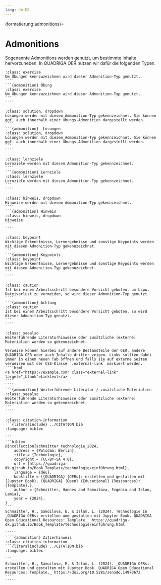 ```yaml
---
lang: de-DE
---
```


(formatierung:admonitions)=
# Admonitions

Sogenannte Admonitions werden genutzt, um bestimmte Inhalte hervorzuheben. In QUADRIGA OER nutzen wir dafür die folgenden Typen.


`````{admonition} Übung
:class: exercise
Um Übungen kennzuzeichnen wird dieser Admonition-Typ genutzt.
````
```{admonition} Übung
:class: exercise
Um Übungen kennzuzeichnen wird dieser Admonition-Typ genutzt.
```
````
`````


`````{admonition}  Lösungen
:class: solution, dropdown
Lösungen werden mit diesem Admonition-Typ gekennzeichnet. Sie können ggf. auch innerhalb einer Übungs-Admonition dargestellt werden.
````
```{admonition}  Lösungen
:class: solution, dropdown
Lösungen werden mit diesem Admonition-Typ gekennzeichnet. Sie können ggf. auch innerhalb einer Übungs-Admonition dargestellt werden.
```
````
`````

`````{admonition} Lernziele
:class: lernziele
Lernziele werden mit diesem Admonition-Typ gekennzeichnet.
````
```{admonition} Lernziele
:class: lernziele
Lernziele werden mit diesem Admonition-Typ gekennzeichnet.
```
````
`````

`````{admonition} Hinweis
:class: hinweis, dropdown
Hinweise werden mit diesem Admonition-Typ gekennzeichnet. 
````
```{admonition} Hinweis
:class: hinweis, dropdown
Hinweise 
```
````
`````

`````{admonition} Keypoints
:class: keypoint
Wichtige Erkenntnisse, Lernergebnisse und sonstige Keypoints werden mit diesem Admonition-Typ gekennzeichnet.
````
```{admonition} Keypoints
:class: keypoint
Wichtige Erkenntnisse, Lernergebnisse und sonstige Keypoints werden mit diesem Admonition-Typ gekennzeichnet.
```
````
`````

`````{admonition} Achtung
:class: caution
Ist bei einem Arbeitsschritt besondere Vorsicht geboten, um bspw. Dateiverlust zu vermeiden, so wird dieser Admonition-Typ genutzt.
````
```{admonition} Achtung
:class: caution
Ist bei einem Arbeitsschritt besondere Vorsicht geboten, so wird dieser Admonition-Typ genutzt.
```
````
`````

`````{admonition} Weiterführende Literatur / zusätzliche Materialien
:class: seealso
Weiterführende Literaturhinweise oder zusätzliche (externe) Materialien werden so gekennzeichnet.

Verweise können hierbei auf andere Bestandteile der OER, andere QUADRIGA OER oder auch Inhalte dritter zeigen. Links sollten dabei immer in einem neuen Tab öffnen und falls sie auf externe Seiten verweisen mit der CSS-Klasse `.external-link` markiert werden.
````html
<a href="https://example.com" class="external-link" target="_blank">Linktext</a>
````
````
```{admonition} Weiterführende Literatur / zusätzliche Materialien
:class: seealso
Weiterführende Literaturhinweise oder zusätzliche (externe) Materialien werden so gekennzeichnet.
```
````
`````

``````{admonition} Zitierhinweis
:class: citation-information
```{literalinclude} ../CITATION.bib
:language: bibtex

```
```bibtex
@incollection{schnaitter_technologie_2024,
    address = {Potsdam; Berlin},
    title = {Technologie},
    copyright = {CC-BY-SA 4.0},
    url = {https://quadriga-dk.github.io/Book_Template/technologie/einführung.html},
    language = {deu},
    booktitle = {{QUADRIGA} {OERs}: erstellen und gestalten mit {Jupyter Book}. {QUADRIGA} {Open} {Educational} {Ressources}: {Template}.},
    author = {Schnaitter, Hannes and Samoilova, Evgenia and Islam, Lamia},
    year = {2024},
}
```
Schnaitter, H., Samoilova, E. & Islam, L. (2024). Technologie In _QUADRIGA OERs: erstellen und gestalten mit Jupyter Book. QUADRIGA Open Educational Resources: Template._ https://quadriga-dk.github.io/Book_Template/technologie/einführung.html

`````
````{admonition} Zitierhinweis
:class: citation-information
```{literalinclude} ../CITATION.bib
:language: bibtex

```
Schnaitter, H., Samoilova, E. & Islam, L. (2024). _QUADRIGA OERs: erstellen und gestalten mit Jupyter Book. QUADRIGA Open Educational Resources: Template._ https://doi.org/10.5281/zenodo.14970672
````
`````
``````